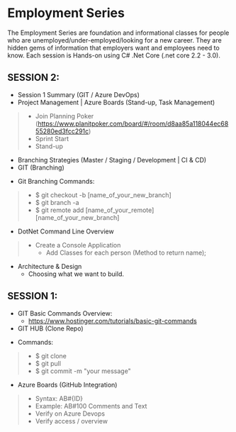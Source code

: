 # Employment Series

The Employment Series are foundation and informational classes for people who are unemployed/under-employed/looking for a new career. They are hidden gems of information that employers want and employees need to know. Each session is Hands-on using C# .Net Core (.net core 2.2 - 3.0). 

## SESSION 2:
- Session 1 Summary (GIT / Azure DevOps) 
- Project Management | Azure Boards (Stand-up, Task Management)
> * Join Planning Poker (https://www.planitpoker.com/board/#/room/d8aa85a118044ec6855280ed3fcc291c)
> * Sprint Start
> * Stand-up 
- Branching Strategies (Master / Staging / Development | CI & CD)
- GIT (Branching)
* Git Branching Commands:
> * $ git checkout -b [name_of_your_new_branch]
> * $ git branch -a
> * $ git remote add [name_of_your_remote] [name_of_your_new_branch]
- DotNet Command Line Overview
> * Create a Console Application
>   * Add Classes for each person (Method to return name);

- Architecture & Design
    - Choosing what we want to build.


## SESSION 1:
- GIT Basic Commands Overview:
    - https://www.hostinger.com/tutorials/basic-git-commands
- GIT HUB (Clone Repo)
* Commands:
> * $ git clone 
> * $ git pull
> * $ git commit -m "your message"

- Azure Boards (GitHub Integration)
> * Syntax: AB#{ID}
> * Example: AB#100 Comments and Text 
> * Verify on Azure Devops
> * Verify access / overview 

